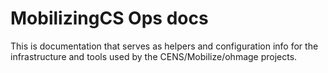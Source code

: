 MobilizingCS Ops docs
=======

This is documentation that serves as helpers and configuration info for the infrastructure and tools used by  the CENS/Mobilize/ohmage projects.
